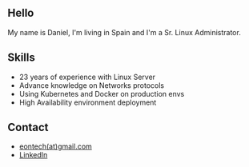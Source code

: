 ## Hello

My name is Daniel, I'm living in Spain and I'm a Sr. Linux Administrator.

## Skills

* 23 years of experience with Linux Server
* Advance knowledge on Networks protocols
* Using Kubernetes and Docker on production envs
* High Availability environment deployment

## Contact

* [eontech(at)gmail.com](mailto://eontech@gmail.com)
* [LinkedIn](https://www.linkedin.com/in/daniel-rodriguez-92a9836/)


